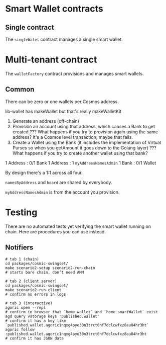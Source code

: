 # Smart Wallet contracts

## Single contract

The `singleWalet` contract manages a single smart wallet.

# Multi-tenant contract

The `walletFactory` contract provisions and manages smart wallets.

## Common

There can be zero or one wallets per Cosmos address.

lib-wallet has makeWallet but that's really makeWalletKit

1. Generate an address (off-chain)
2. Provision an account using that address, which causes a Bank to get created
    ??? What happens if you try to provision again using the same address? It's a Cosmos level transaction; maybe that fails.
3. Create a Wallet using the Bank (it includes the implementation of Virtual Purses so when you getAmount it goes down to the Golang layer)
    ??? What happens if you try to create another wallet using that bank?

1 Address : 0/1 Bank
1 Address : 1 `myAddressNamesAdmin`
1 Bank : 0/1 Wallet

By design there's a 1:1 across all four.

`namesByAddress` and `board` are shared by everybody.

`myAddressNamesAdmin` is from the account you provision.

# Testing
There are no automated tests yet verifying the smart wallet running on chain. Here are procedures you can use instead.

## Notifiers

```
# tab 1 (chain)
cd packages/cosmic-swingset/
make scenario2-setup scenario2-run-chain
# starts bare chain, don’t need AMM

# tab 2 (client server)
cd packages/cosmic-swingset/
make scenario2-run-client
# confirm no errors in logs

# tab 3 (interactive)
agoric open --repl
# confirm in browser that `home.wallet` and `home.smartWallet` exist
agd query vstorage keys 'published.wallet'
# confirm it has a key like `published.wallet.agoric1nqxg4pye30n3trct0hf7dclcwfxz8au84hr3ht`
agoric follow :published.wallet.agoric1nqxg4pye30n3trct0hf7dclcwfxz8au84hr3ht
# confirm it has JSON data
```
